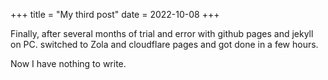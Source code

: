 +++
title = "My third post"
date = 2022-10-08
+++

Finally, after several months of trial and error with github pages and jekyll on PC. switched to Zola and cloudflare pages and got done in a few hours.

Now I have nothing to write. 